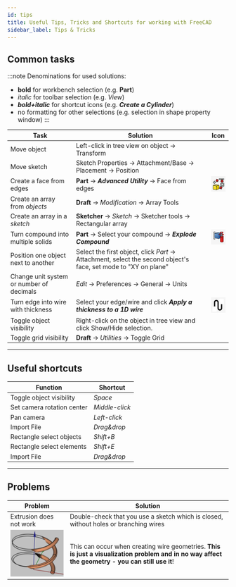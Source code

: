 ```yaml
---
id: tips
title: Useful Tips, Tricks and Shortcuts for working with FreeCAD
sidebar_label: Tips & Tricks
---
```


## Common tasks

:::note
Denominations for used solutions:
- **bold** for workbench selection (e.g. **Part**)
- *italic* for toolbar selection (e.g. *View*)
- ***bold+italic*** for shortcut icons (e.g. ***Create a Cylinder***)
- no formatting for other selections (e.g. selection in shape property window)
:::

| Task                                     | Solution                                   | Icon                                   |
| ---------------------------------------- | ------------------------------------------ | ------------------------------------------ |
| Move object                              | Left-click in tree view on object → Transform      |
| Move sketch                              | Sketch Properties → Attachment/Base → Placement → Position        |
| Create a face from edges                 | **Part** → ***Advanced Utility*** → Face from edges | ![assets/tips-tricks/1.png](assets/tips-tricks/1.png) |
| Create an array from *objects*           | **Draft** → *Modification* → Array Tools |
| Create an array in a *sketch*            | **Sketcher** → *Sketch* → Sketcher tools → Rectangular array |
| Turn compound into multiple solids       | **Part** → Select your compound → ***Explode Compound*** |![assets/tips-tricks/1.png](assets/tips-tricks/2.png) |
| Position one object next to another      | Select the first object, click *Part* → Attachment, select the second object's face, set mode to "XY on plane"|
| Change unit system or number of decimals | *Edit* → Preferences → General → Units |
| Turn edge into wire with thickness       | Select your edge/wire and click ***Apply a thickness to a 1D wire*** | ![assets/tips-tricks/1.png](assets/tips-tricks/3.png) |
| Toggle object visibility                 | Right-click on the object in tree view and click Show/Hide selection.      |
| Toggle grid visibility                  | **Draft** → *Utilities* → Toggle Grid      |

---

## Useful shortcuts
    
| Function                   | Shortcut     |
| -------------------------- | ------------ |
| Toggle object visibility   | *Space*        |
| Set camera rotation center | *Middle-click* |
| Pan camera                 | *Left-click*   |
| Import File                | *Drag&drop*    |
| Rectangle select objects   | *Shift+B*      |
| Rectangle select elements  | *Shift+E*      |
| Import File                | *Drag&drop*    |


---

## Problems

| Problem               | Solution                                   |
| ---------------------------- | ------------------------------------------ |
| Extrusion does not work      | Double-check that you use a sketch which is closed, without holes or branching wires |
| ![assets/tips-tricks/1.png](assets/tips-tricks/4.png)      | This can occur when creating wire geometries. **This is just a visualization problem and in no way affect the geometry - you can still use it**! |





